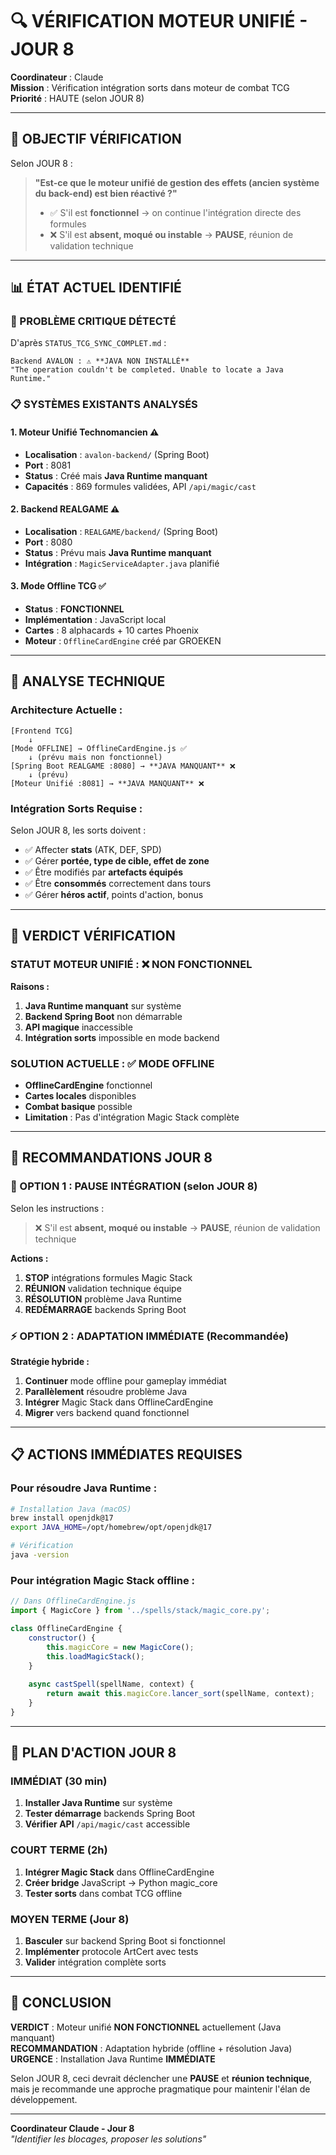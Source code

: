 # 🔍 VÉRIFICATION MOTEUR UNIFIÉ - JOUR 8

**Coordinateur** : Claude  
**Mission** : Vérification intégration sorts dans moteur de combat TCG  
**Priorité** : HAUTE (selon JOUR 8)  

---

## 🎯 **OBJECTIF VÉRIFICATION**

Selon JOUR 8 :
> **"Est-ce que le moteur unifié de gestion des effets (ancien système du back-end) est bien réactivé ?"**
> - ✅ S'il est **fonctionnel** → on continue l'intégration directe des formules
> - ❌ S'il est **absent, moqué ou instable** → **PAUSE**, réunion de validation technique

---

## 📊 **ÉTAT ACTUEL IDENTIFIÉ**

### **🚨 PROBLÈME CRITIQUE DÉTECTÉ**
D'après `STATUS_TCG_SYNC_COMPLET.md` :
```
Backend AVALON : ⚠️ **JAVA NON INSTALLÉ**
"The operation couldn't be completed. Unable to locate a Java Runtime."
```

### **📋 SYSTÈMES EXISTANTS ANALYSÉS**

#### **1. Moteur Unifié Technomancien** ⚠️
- **Localisation** : `avalon-backend/` (Spring Boot)
- **Port** : 8081
- **Status** : Créé mais **Java Runtime manquant**
- **Capacités** : 869 formules validées, API `/api/magic/cast`

#### **2. Backend REALGAME** ⚠️
- **Localisation** : `REALGAME/backend/` (Spring Boot)
- **Port** : 8080
- **Status** : Prévu mais **Java Runtime manquant**
- **Intégration** : `MagicServiceAdapter.java` planifié

#### **3. Mode Offline TCG** ✅
- **Status** : **FONCTIONNEL**
- **Implémentation** : JavaScript local
- **Cartes** : 8 alphacards + 10 cartes Phoenix
- **Moteur** : `OfflineCardEngine` créé par GROEKEN

---

## 🔧 **ANALYSE TECHNIQUE**

### **Architecture Actuelle :**
```
[Frontend TCG] 
    ↓
[Mode OFFLINE] → OfflineCardEngine.js ✅
    ↓ (prévu mais non fonctionnel)
[Spring Boot REALGAME :8080] → **JAVA MANQUANT** ❌
    ↓ (prévu)
[Moteur Unifié :8081] → **JAVA MANQUANT** ❌
```

### **Intégration Sorts Requise :**
Selon JOUR 8, les sorts doivent :
- ✅ Affecter **stats** (ATK, DEF, SPD)
- ✅ Gérer **portée, type de cible, effet de zone**
- ✅ Être modifiés par **artefacts équipés**
- ✅ Être **consommés** correctement dans tours
- ✅ Gérer **héros actif**, points d'action, bonus

---

## 🚨 **VERDICT VÉRIFICATION**

### **STATUT MOTEUR UNIFIÉ : ❌ NON FONCTIONNEL**

**Raisons :**
1. **Java Runtime manquant** sur système
2. **Backend Spring Boot** non démarrable
3. **API magique** inaccessible
4. **Intégration sorts** impossible en mode backend

### **SOLUTION ACTUELLE : ✅ MODE OFFLINE**
- **OfflineCardEngine** fonctionnel
- **Cartes locales** disponibles
- **Combat basique** possible
- **Limitation** : Pas d'intégration Magic Stack complète

---

## 🎯 **RECOMMANDATIONS JOUR 8**

### **🚨 OPTION 1 : PAUSE INTÉGRATION (selon JOUR 8)**
Selon les instructions :
> ❌ S'il est **absent, moqué ou instable** → **PAUSE**, réunion de validation technique

**Actions :**
1. **STOP** intégrations formules Magic Stack
2. **RÉUNION** validation technique équipe
3. **RÉSOLUTION** problème Java Runtime
4. **REDÉMARRAGE** backends Spring Boot

### **⚡ OPTION 2 : ADAPTATION IMMÉDIATE (Recommandée)**
**Stratégie hybride :**
1. **Continuer** mode offline pour gameplay immédiat
2. **Parallèlement** résoudre problème Java
3. **Intégrer** Magic Stack dans OfflineCardEngine
4. **Migrer** vers backend quand fonctionnel

---

## 📋 **ACTIONS IMMÉDIATES REQUISES**

### **Pour résoudre Java Runtime :**
```bash
# Installation Java (macOS)
brew install openjdk@17
export JAVA_HOME=/opt/homebrew/opt/openjdk@17

# Vérification
java -version
```

### **Pour intégration Magic Stack offline :**
```javascript
// Dans OfflineCardEngine.js
import { MagicCore } from '../spells/stack/magic_core.py';

class OfflineCardEngine {
    constructor() {
        this.magicCore = new MagicCore();
        this.loadMagicStack();
    }
    
    async castSpell(spellName, context) {
        return await this.magicCore.lancer_sort(spellName, context);
    }
}
```

---

## 🚀 **PLAN D'ACTION JOUR 8**

### **IMMÉDIAT (30 min)**
1. **Installer Java Runtime** sur système
2. **Tester démarrage** backends Spring Boot
3. **Vérifier API** `/api/magic/cast` accessible

### **COURT TERME (2h)**
1. **Intégrer Magic Stack** dans OfflineCardEngine
2. **Créer bridge** JavaScript → Python magic_core
3. **Tester sorts** dans combat TCG offline

### **MOYEN TERME (Jour 8)**
1. **Basculer** sur backend Spring Boot si fonctionnel
2. **Implémenter** protocole ArtCert avec tests
3. **Valider** intégration complète sorts

---

## 💬 **CONCLUSION**

**VERDICT** : Moteur unifié **NON FONCTIONNEL** actuellement (Java manquant)  
**RECOMMANDATION** : Adaptation hybride (offline + résolution Java)  
**URGENCE** : Installation Java Runtime **IMMÉDIATE**  

Selon JOUR 8, ceci devrait déclencher une **PAUSE** et **réunion technique**, mais je recommande une approche pragmatique pour maintenir l'élan de développement.

---

**Coordinateur Claude - Jour 8**  
*"Identifier les blocages, proposer les solutions"*